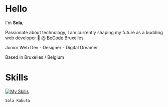 <h1>Hello</h1>


I'm <strong>Sola</strong>,

Passionate about technology, I am currently shaping my future as a budding web developer 🌱 @ <a href="https://becode.org/">BeCode</a> Bruxelles.

Junior Web Dev - Designer - Digital Dreamer

Based in Bruxelles / Belgium



# Skills 

[![My Skills](https://skillicons.dev/icons?i=js,html,css,react,tailwind,wordpress,sass,xd,ai,figma,vite,vscode,webstorm,git,github)](https://skillicons.dev)





```console
Sola Kabuta
```

